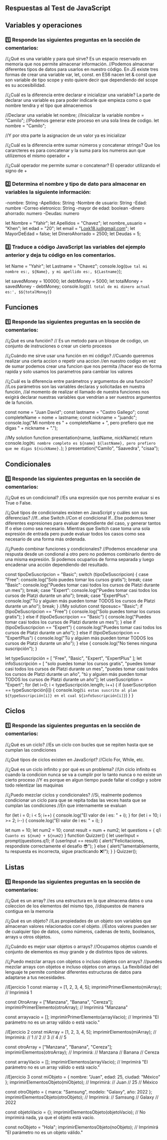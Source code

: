 ## Respuestas al Test de JavaScript

## Variables y operaciones

### 1️⃣ Responde las siguientes preguntas en la sección de comentarios:

//¿Qué es una variable y para qué sirve?
Es un espacio reservado en memoria que nos permite almacenar información. 
//Podemos almacenar diferentes tipos de datos para usarlos en nuestro código. 
En JS existe tres formas de crear una variable var, let, const. en ES6 nacen let & const que son variable de tipo scope y esto quiere decir que dependiendo del scope es su accesibilidad.

//¿Cuál es la diferencia entre declarar e inicializar una variable?
La parte de declarar una variable es para poder indicarle que empieza
como o que nombre tendra y el tipo que almacenemos

//Declarar una variable
let nombre;
//Inicializar la variable 
nombre = "Camilo"; 
//Podemos generar este proceso en una sola linea de codigo. 
let nombre = "Camilo";

//Y por otra parte la asignacion de un valor ya es inicializar

//¿Cuál es la diferencia entre sumar números y concatenar strings?
Que los cararcteres es para concatenar y la suma para los numeros 
aun que utilizemos el mismo operador +

//¿Cuál operador me permite sumar o concatenar?
El operador utilizando el signo de +

### 2️⃣ Determina el nombre y tipo de dato para almacenar en variables la siguiente información:

-nombre: String
-Apellidos: String
-Nombre de usuario: String
-Edad: numbre
-Correo eletronico: String
-mayor de edad: boolean
-dinero ahorrado: numero
-Deudas: numero

let Nombre = "Yahir";
let Apellidos = "Chavez";
let nombre_usuario = "Khen";
let edad = "20";
let email = "Loxk18.ju@gmail.com";
let MayorDeEdad = false;
let DineroAhorrado = 2500;
let Deudas = 5;

### 3️⃣ Traduce a código JavaScript las variables del ejemplo anterior y deja tu código en los comentarios.

let Name = "Yahir";
let Lastname = "Chavez";
console.log(`Que tal mi nombre es:, ${Name}, y mi apellido es:, ${Lastname}`);

let savedMoney = 100000;
let debtMoney = 5000;
let totalMoney = savedMoney - debtMoney;
console.log(`El total de mi dinero actual es:', $${totalMoney}`)

## Funciones

### 1️⃣ Responde las siguientes preguntas en la sección de comentarios:

//¿Qué es una función?
// Es un metodo para un bloque de codigo, un conjunto de instruciones o crear un cierto procesos

//¿Cuándo me sirve usar una función en mi código?
//Cuando queremos realizar una cierta accion o repetir una accion 
//en nuestro codigo en vez de sumar podemos crear una funcion que nos permita
//hacer eso de forma rapida y solo usamos los parametros para cambiar los valores

//¿Cuál es la diferencia entre parámetros y argumentos de una función?
//Los parámetros son las variables declaras y solicitadas en nuestra función, 
//al momento de realizar el llamado de nuestra funciones nos exigirá declarar nuestras variables que vendrían a ser nuestros argumentos de la función.

const nome = "Juan David";
const lastname = "Castro Gallego";
const completeName = nome + lastname;
const nickname = "juandc";
console.log("Mi nombre es " + completeName + ", pero prefiero que me digas " + nickname + ".");

//My solution
function presentation(name, lastName, nickName){
  return console.log(`Mi nombre completo es ${name} ${lastName}, pero prefiero que me digas ${nickName}.`);
}
presentation("Camilo", "Saavedra", "cisaa");

## Condicionales

### 1️⃣ Responde las siguientes preguntas en la sección de comentarios:

//¿Qué es un condicional?
//Es una expresión que nos permite evaluar si es True o False.

//¿Qué tipos de condicionales existen en JavaScript y cuáles son sus diferencias?
//If…else Switch
//Con el condicional If…Else podemos tener diferentes expresiones para evaluar dependiente del caso, y generar tantos If o else como sea necesario. Mientras que Switch case toma una sola expresión de entrada pero puede evaluar todos los casos como sea necesario de una forma más ordenada.

//¿Puedo combinar funciones y condicionales?
//Podemos encadenar una respusta desde un condional a otro pero no podemos combinarlo dentro de una misma expresión. Si podemos ocuparlos de forma separada y luego encadenar una acción dependiendo del resultado.

const tipoDeSuscripcion = "Basic";
switch (tipoDeSuscripcion) {
case "Free":
       console.log("Solo puedes tomar los cursos gratis");
break;
case "Basic":
       console.log("Puedes tomar casi todos los cursos de Platzi durante un mes");
break;
case "Expert":
       console.log("Puedes tomar casi todos los cursos de Platzi durante un año");
break;
case "ExpertPlus":
       console.log("Tú y alguien más pueden tomar TODOS los cursos de Platzi durante un año");
break;
}
//My solution
const tiposusc= "Basic";
if (tipoDeSuscripcion == "Free") {
	console.log("Solo puedes tomar los cursos gratis");
} else if (tipoDeSuscripcion == "Basic") {
	 console.log("Puedes tomar casi todos los cursos de Platzi durante un mes");
} else if (tipoDeSuscripcion == "Expert") {
	 console.log("Puedes tomar casi todos los cursos de Platzi durante un año");
} else if (tipoDeSuscripcion == "ExpertPlus") {
	 console.log("Tú y alguien más pueden tomar TODOS los cursos de Platzi durante un año");
} else {
	 console.log("No tienes ninguna suscripción");
}

let typeSuscripción = [
    "Free",
    "Basic", 
    "Expert", 
    "ExpertPlus"
    ];
    let infoSuscripción = [
    "solo puedes tomar los cursos gratis", 
    "puedes tomar casi todos los cursos de Platzi durante un mes", 
    "puedes tomar casi todos los cursos de Platzi durante un año", 
    "tú y alguien más pueden tomar TODOS los cursos de Platzi durante un año"];
    let userSuscription = "Expert";
    for (let i=0; i < typeSuscripción.length; i++) {
      if (userSuscription == typeSuscripción[i]) {
          console.log(`Si estas suscrito al plan ${typeSuscripción[i]} en el cual ${infoSuscripción[i]}`)
      }
    }
## Ciclos

### 1️⃣ Responde las siguientes preguntas en la sección de comentarios:

//¿Qué es un ciclo?
//Es un ciclo con bucles que se repiten hasta que se cumplan las condiciones

//¿Qué tipos de ciclos existen en JavaScript?
//Ciclo For, While, etc.

//¿Qué es un ciclo infinito y por qué es un problema?
//Un ciclo infinito es cuando la condicion nunca se va a cumplir por lo tanto nunca o no existe un cierto proceso
//Y es porque en algun tiempo puede fallar el codigo y sobre todo relentizar las maquinas

//¿Puedo mezclar ciclos y condicionales?
//Si, realmente podemos condicionar un ciclo para que se repita todas las veces hasta que se cumplan las condiciones
//En que internamente se evaluan

for (let i = 0; i < 5; i++) {
    console.log("El valor de i es: " + i);
}
for (let i = 10; i >= 2; i--) {
    console.log("El valor de i es: " + i);
}

let num = 10;
let num2 = 10;
const result = num + num2;
let questions = {
  q1: `Cuanto es ${num} + ${num2}`
}
function Quizzer() {
  let userInput = prompt(questions.q1);
  if (userInput == result) {
    alert("Felicitaciones, respondiste correctamente el desafio 😎");
  } else {
    alert("lamentablemente, tu respuesta es incorrecta, sigue practicando ❌!");
  }
}
Quizzer();

## Listas

### 1️⃣ Responde las siguientes preguntas en la sección de comentarios:


//¿Qué es un array?
//es una estructura en la que almacena datos o una coleccion de los elementos del mismo tipo, 
//dispuestos de manera contigua en la memoria

//¿Qué es un objeto?
//Las propiedades de un objeto son variables que almacenan valores relacionados con el objeto. 
//Estos valores pueden ser de cualquier tipo de datos, como números, cadenas de texto, booleanos, arrays u otros objetos.

//¿Cuándo es mejor usar objetos o arrays?
//Ocupamos objetos cuando el conjunto de elementos es muy grande y de distintos tipos de valores.

//¿Puedo mezclar arrays con objetos o incluso objetos con arrays?
//puedes mezclar arrays con objetos e incluso objetos con arrays. La flexibilidad del lenguaje te permite combinar diferentes estructuras de datos para adaptarse a tus necesidades.

//Ejercicio 1
const miarray = [1, 2, 3, 4, 5];
imprimirPrimerElemento(miArray); // Imprimirá 1

const OtroArray = ["Manzana", "Banana", "Cereza"];
imprimirPrimerElemento(otroArray); // Imprimirá "Manzana"

const arrayvacio = [];
imprimirPrimerElemento(arrayVacio); // Imprimirá "El parámetro no es un array válido o está vacío."

//Ejercicio 2
const miArray = [1, 2, 3, 4, 5];
imprimirElementos(miArray);
// Imprimirá:
// 1
// 2
// 3
// 4
// 5

const otroArray = ["Manzana", "Banana", "Cereza"];
imprimirElementos(otroArray);
// Imprimirá:
// Manzana
// Banana
// Cereza

const arrayVacio = [];
imprimirElementos(arrayVacio);
// Imprimirá "El parámetro no es un array válido o está vacío."

//Ejercicio 3
const miObjeto = { nombre: "Juan", edad: 25, ciudad: "México" };
imprimirElementosObjeto(miObjeto);
// Imprimirá:
// Juan
// 25
// México

const otroObjeto = { marca: "Samsung", modelo: "Galaxy", año: 2022 };
imprimirElementosObjeto(otroObjeto);
// Imprimirá:
// Samsung
// Galaxy
// 2022

const objetoVacio = {};
imprimirElementosObjeto(objetoVacio);
// No imprimirá nada, ya que el objeto está vacío.

const noObjeto = "Hola";
imprimirElementosObjeto(noObjeto);
// Imprimirá "El parámetro no es un objeto válido."
